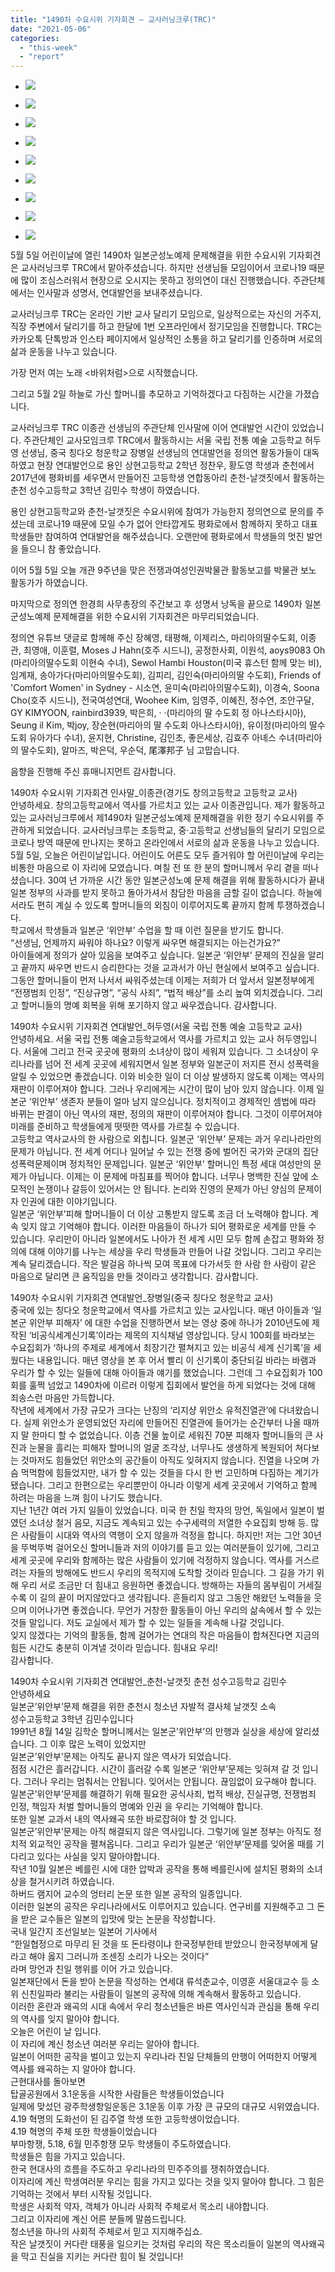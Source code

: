 ```yaml
---
title: "1490차 수요시위 기자회견 – 교사러닝크루(TRC)"
date: "2021-05-06"
categories: 
  - "this-week"
  - "report"
---
```


- ![](https://womenandwar.net/kr/wp-content/uploads/2021/05/크기변환IMGP3715.jpg)
    
- ![](https://womenandwar.net/kr/wp-content/uploads/2021/05/크기변환IMGP3721.jpg)
    
- ![](https://womenandwar.net/kr/wp-content/uploads/2021/05/크기변환IMGP3798.jpg)
    
- ![](https://womenandwar.net/kr/wp-content/uploads/2021/05/크기변환IMGP3837.jpg)
    
- ![](https://womenandwar.net/kr/wp-content/uploads/2021/05/크기변환IMGP3860.jpg)
    
- ![](https://womenandwar.net/kr/wp-content/uploads/2021/05/크기변환IMGP3774.jpg)
    
- ![](https://womenandwar.net/kr/wp-content/uploads/2021/05/크기변환IMGP3804.jpg)
    
- ![](https://womenandwar.net/kr/wp-content/uploads/2021/05/크기변환IMGP3818.jpg)
    
- ![](https://womenandwar.net/kr/wp-content/uploads/2021/05/크기변환IMGP3763-1.jpg)
    

5월 5일 어린이날에 열린 1490차 일본군성노예제 문제해결을 위한 수요시위 기자회견은 교사러닝크루 TRC에서 맡아주셨습니다. 하지만 선생님들 모임이어서 코로나19 때문에 많이 조심스러워서 현장으로 오시지는 못하고 정의연이 대신 진행했습니다. 주관단체에서는 인사말과 성명서, 연대발언을 보내주셨습니다.

교사러닝크루 TRC는 온라인 기반 교사 달리기 모임으로, 일상적으로는 자신의 거주지, 직장 주변에서 달리기를 하고 한달에 1번 오프라인에서 정기모임을 진행합니다. TRC는 카카오톡 단톡방과 인스타 페이지에서 일상적인 소통을 하고 달리기를 인증하며 서로의 삶과 운동을 나누고 있습니다.

가장 먼저 여는 노래 <바위처럼>으로 시작했습니다.

그리고 5월 2일 하늘로 가신 할머니를 추모하고 기억하겠다고 다짐하는 시간을 가졌습니다.

교사러닝크루 TRC 이종관 선생님의 주관단체 인사말에 이어 연대발언 시간이 있었습니다. 주관단체인 교사모임크루 TRC에서 활동하시는 서울 국립 전통 예술 고등학교 허두영 선생님, 중국 칭다오 청운학교 장병일 선생님의 연대발언을 정의연 활동가들이 대독하였고 현장 연대발언으로 용인 상현고등학교 2학년 정찬우, 황도영 학생과 춘천에서 2017년에 평화비를 세우면서 만들어진 고등학생 연합동아리 춘천-날갯짓에서 활동하는 춘천 성수고등학교 3학년 김민수 학생이 하였습니다.

용인 상현고등학교와 춘천-날갯짓은 수요시위에 참여가 가능한지 정의연으로 문의를 주셨는데 코로나19 때문에 모일 수가 없어 안타깝게도 평화로에서 함께하지 못하고 대표 학생들만 참여하여 연대발언을 해주셨습니다. 오랜만에 평화로에서 학생들의 멋진 발언을 들으니 참 좋았습니다.

이어 5월 5일 오늘 개관 9주년을 맞은 전쟁과여성인권박물관 활동보고를 박물관 보노 활동가가 하였습니다.

마지막으로 정의연 한경희 사무총장의 주간보고 후 성명서 낭독을 끝으로 1490차 일본군성노예제 문제해결을 위한 수요시위 기자회견은 마무리되었습니다.

정의연 유튜브 댓글로 함께해 주신 장혜영, 태평해, 이제리스, 마리아의딸수도회, 이종관, 최영애, 이훈렬, Moses J Hahn(호주 시드니), 공정한사회, 이원석, aoys9083 Oh​(마리아의딸수도회 이현숙 수녀), Sewol Hambi Houston​(미국 휴스턴 함께 맞는 비), 임계재, 송아가다(​마리아의딸수도회), 김피리, 김인숙(마리아의딸 수도회), Friends of 'Comfort Women' in Sydney - 시소연, 윤미숙(​마리아의딸수도회), 이경숙, Soona Cho(호주 ​시드니), 전국여성연대, Woohee Kim, 임영주, 이혜진, 정수연, 조안구달, GY KIMYOON, rainbird3939, 박은희, ‧ ‧(마리아의 딸 수도회 정 아나스타시아), Seung il Kim, 박joy, 장순현(​마리아의 딸 수도회 아나스타시아), 유이정(마리아의 딸수도회 유아가다 수녀), 윤지현, Christine, 김인초, 좋은세상, 김효주 아녜스 수녀(마리아의 딸수도회), 알마즈, 박은덕, 우순덕, 尾澤邦子 님 고맙습니다.

음향을 진행해 주신 휴매니지먼트 감사합니다.

1490차 수요시위 기자회견 인사말\_이종관(경기도 창의고등학교 고등학교 교사)  
안녕하세요. 창의고등학교에서 역사를 가르치고 있는 교사 이종관입니다. 제가 활동하고 있는 교사러닝크루에서 제1490차 일본군성노예제 문제해결을 위한 정기 수요시위를 주관하게 되었습니다. 교사러닝크루는 초등학교, 중·고등학교 선생님들의 달리기 모임으로 코로나 방역 때문에 만나지는 못하고 온라인에서 서로의 삶과 운동을 나누고 있습니다.  
5월 5일, 오늘은 어린이날입니다. 어린이도 어른도 모두 즐거워야 할 어린이날에 우리는 비통한 마음으로 이 자리에 모였습니다. 며칠 전 또 한 분의 할머니께서 우리 곁을 떠나셨습니다. 30여 년 가까운 시간 동안 일본군성노예 문제 해결을 위해 활동하시다가 끝내 일본 정부의 사과를 받지 못하고 돌아가셔서 참담한 마음을 금할 길이 없습니다. 하늘에서라도 편히 계실 수 있도록 할머니들의 외침이 이루어지도록 끝까지 함께 투쟁하겠습니다.  
학교에서 학생들과 일본군 ‘위안부’ 수업을 할 때 이런 질문을 받기도 합니다.  
“선생님, 언제까지 싸워야 하나요? 이렇게 싸우면 해결되지는 아는건가요?”  
아이들에게 정의가 살아 있음을 보여주고 싶습니다. 일본군 ‘위안부’ 문제의 진실을 알리고 끝까지 싸우면 반드시 승리한다는 것을 교과서가 아닌 현실에서 보여주고 싶습니다. 그동안 할머니들이 먼저 나서서 싸워주셨는데 이제는 저희가 더 앞서서 일본정부에게 “전쟁범죄 인정”, “진상규명”, “공식 사죄”, “법적 배상”를 소리 높여 외치겠습니다. 그리고 할머니들의 명예 회복을 위해 포기하지 않고 싸우겠습니다. 감사합니다.

1490차 수요시위 기자회견 연대발언\_허두영(서울 국립 전통 예술 고등학교 교사)  
안녕하세요. 서울 국립 전통 예술고등학교에서 역사를 가르치고 있는 교사 허두영입니다. 서울에 그리고 전국 곳곳에 평화의 소녀상이 많이 세워져 있습니다. 그 소녀상이 우리나라를 넘어 전 세계 곳곳에 세워지면서 일본 정부와 일본군이 저지른 전시 성폭력을 알릴 수 있었으면 좋겠습니다. 이와 비슷한 일이 더 이상 발생하지 않도록 이제는 역사의 재판이 이루어져야 합니다. 그러나 우리에게는 시간이 많이 남아 있지 않습니다. 이제 일본군 ‘위안부’ 생존자 분들이 얼마 남지 않으십니다. 정치적이고 경제적인 셈법에 따라 바뀌는 판결이 아닌 역사의 재판, 정의의 재판이 이루어져야 합니다. 그것이 이루어져야 미래를 준비하고 학생들에게 떳떳한 역사를 가르칠 수 있습니다.  
고등학교 역사교사의 한 사람으로 외칩니다. 일본군 ‘위안부’ 문제는 과거 우리나라만의 문제가 아닙니다. 전 세계 어디나 일어날 수 있는 전쟁 중에 벌어진 국가와 군대의 집단 성폭력문제이며 정치적인 문제입니다. 일본군 ‘위안부’ 할머니인 특정 세대 여성만의 문제가 아닙니다. 이제는 이 문제에 마침표를 찍어야 합니다. 너무나 명백한 진실 앞에 소모적인 논쟁이나 갈등이 있어서는 안 됩니다. 논리와 진영의 문제가 아닌 양심의 문제이자 인권에 대한 이야기입니다.  
일본군 ‘위안부’피해 할머니들이 더 이상 고통받지 않도록 조금 더 노력해야 합니다. 계속 잊지 않고 기억해야 합니다. 이러한 마음들이 하나가 되어 평화로운 세계를 만들 수 있습니다. 우리만이 아니라 일본에서도 나아가 전 세계 시민 모두 함께 손잡고 평화와 정의에 대해 이야기를 나누는 세상을 우리 학생들과 만들어 나갈 것입니다. 그리고 우리는 계속 달리겠습니다. 작은 발걸음 하나씩 모여 목표에 다가서듯 한 사람 한 사람이 같은 마음으로 달리면 큰 움직임을 만들 것이라고 생각합니다. 감사합니다.

1490차 수요시위 기자회견 연대발언\_장병일(중국 칭다오 청운학교 교사)  
중국에 있는 칭다오 청운학교에서 역사를 가르치고 있는 교사입니다. 매년 아이들과 ‘일본군 위안부 피해자’ 에 대한 수업을 진행하면서 보는 영상 중에 하나가 2010년도에 제작된 ‘비공식세계신기록’이라는 제목의 지식채널 영상입니다. 당시 100회를 바라보는 수요집회가 ‘하나의 주제로 세계에서 최장기간 펼쳐지고 있는 비공식 세계 신기록’을 세웠다는 내용입니다. 매년 영상을 본 후 어서 빨리 이 신기록이 중단되길 바라는 바램과 우리가 할 수 있는 일들에 대해 아이들과 얘기를 했었습니다. 그런데 그 수요집회가 100회를 훌쩍 넘었고 1490차에 이르러 이렇게 집회에서 발언을 하게 되었다는 것에 대해 죄송스런 마음만 가득합니다.  
작년에 세계에서 가장 규모가 크다는 난징의 ‘리지샹 위안소 유적진열관’에 다녀왔습니다. 실제 위안소가 운영되었던 자리에 만들어진 진열관에 들어가는 순간부터 나올 때까지 말 한마디 할 수 없었습니다. 이층 건물 높이로 세워진 70분 피해자 할머니들의 큰 사진과 눈물을 흘리는 피해자 할머니의 얼굴 조각상, 너무나도 생생하게 복원되어 쳐다보는 것마저도 힘들었던 위안소의 공간들이 아직도 잊혀지지 않습니다. 진열을 나오며 가슴 먹먹함에 힘들었지만, 내가 할 수 있는 것들을 다시 한 번 고민하며 다짐하는 계기가 됐습니다. 그리고 한편으로는 우리뿐만이 아니라 이렇게 세계 곳곳에서 기억하고 함께 하려는 마음을 느껴 힘이 나기도 했습니다.  
지난 1년간 여러 가지 일들이 있었습니다. 미국 한 친일 학자의 망언, 독일에서 일본이 벌였던 소녀상 철거 음모, 지금도 계속되고 있는 수구세력의 저열한 수요집회 방해 등. 많은 사람들이 시대와 역사의 역행이 오지 않을까 걱정을 합니다. 하지만! 저는 그안 30년을 뚜벅뚜벅 걸어오신 할머니들과 저의 이야기를 듣고 있는 여러분들이 있기에, 그리고 세계 곳곳에 우리와 함께하는 많은 사람들이 있기에 걱정하지 않습니다. 역사를 거스르려는 자들의 방해에도 반드시 우리의 목적지에 도착할 것이라 믿습니다. 그 길을 가기 위해 우리 서로 조금만 더 힘내고 응원하면 좋겠습니다. 방해하는 자들의 몸부림이 거세질수록 이 길의 끝이 머지않았다고 생각됩니다. 흔들리지 않고 그동안 해왔던 노력들을 웃으며 이어나가면 좋겠습니다. 무언가 거창한 활동들이 아닌 우리의 삶속에서 할 수 있는 것들 말입니다. 저도 교실에서 제가 할 수 있는 일들을 계속해 나갈 것입니다.  
잊지 않겠다는 기억의 활동들, 함께 걸어가는 연대의 작은 마음들이 합쳐진다면 지금의 힘든 시간도 충분히 이겨낼 것이라 믿습니다. 힘내요 우리!  
감사합니다.

1490차 수요시위 기자회견 연대발언\_춘천-날갯짓 춘천 성수고등학교 김민수  
안녕하세요  
일본군’위안부’문제 해결을 위한 춘천시 청소년 자발적 결사체 날갯짓 소속  
성수고등학교 3학년 김민수입니다  
1991년 8월 14일 김학순 할머니께서는 일본군’위안부’의 만행과 실상을 세상에 알리셨습니다. 그 이후 많은 노력이 있었지만  
일본군’위안부’문제는 아직도 끝나지 않은 역사가 되었습니다.  
점점 시간은 흘러갑니다. 시간이 흘러갈 수록 일본군 ‘위안부’문제는 잊혀져 갈 것 입니다. 그러나 우리는 멈춰서는 안됩니다. 잊어서는 안됩니다. 끊임없이 요구해야 합니다.  
일본군’위안부’문제를 해결하기 위해 필요한 공식사죄, 법적 배상, 진실규명, 전쟁범죄 인정, 책임자 처벌 할머니들의 명예와 인권 을 우리는 기억해야 합니다.  
또한 일본 교과서 내의 역사왜곡 또한 바로잡혀야 할 것 입니다.  
일본군’위안부’문제는 아직 해결되지 않은 역사입니다. 그렇기에 일본 정부는 아직도 정치적 외교적인 공작을 펼쳐옵니다. 그리고 우리가 일본군 ‘위안부’문제를 잊어올 때를 기다리고 있다는 사실을 잊지 말아야합니다.  
작년 10월 일본은 베를린 시에 대한 압박과 공작을 통해 베를린시에 설치된 평화의 소녀상을 철거시키려 하였습니다.  
하버드 램지어 교수의 엉터리 논문 또한 일본 공작의 일종입니다.  
이러한 일본의 공작은 우리나라에서도 이루어지고 있습니다. 연구비를 지원해주고 그 돈을 받은 교수들은 일본의 입맛에 맞는 논문을 작성합니다.  
국내 일간지 조선일보는 일본어 기사에서  
“한일협정으로 마무리 된 것을 또 돈타령이냐 한국정부한테 받았으니 한국정부에게 달라고 해야 옳지 그러니까 조센징 소리가 나오는 것이다”  
라며 망언과 친일 행위를 이어 가고 있습니다.  
일본재단에서 돈을 받아 논문을 작성하는 연세대 류석춘교수, 이영훈 서울대교수 등 소위 신친일파라 불리는 사람들이 일본의 공작에 의해 계속해서 활동하고 있습니다.  
이러한 혼란과 왜곡의 시대 속에서 우리 청소년들은 바른 역사인식과 관심을 통해 우리의 역사를 잊지 말아야 합니다.  
오늘은 어린이 날 입니다.  
이 자리에 계신 청소년 여러분 우리는 알아야 합니다.  
일본이 어떠한 공작을 벌이고 있는지 우리나라 친일 단체들의 만행이 어떠한지 어떻게 역사를 왜곡하는 지 알아야 합니다.  
근현대사를 돌아보면  
탑골공원에서 3.1운동을 시작한 사람들은 학생들이었습니다  
일제에 맞섰던 광주학생항일운동은 3.1운동 이후 가장 큰 규모의 대규모 시위였습니다.  
4.19 혁명의 도화선이 된 김주열 학생 또한 고등학생이었습니다.  
4.19 혁명의 주체 또한 학생들이었습니다  
부마항쟁, 5.18, 6월 민주항쟁 모두 학생들이 주도하였습니다.  
학생들은 힘을 가지고 있습니다.  
한국 현대사의 흐름을 주도하고 우리나라의 민주주의를 쟁취하였습니다.  
이자리에 계신 학생여러분 우리는 힘을 가지고 있다는 것을 잊지 말아야 합니다. 그 힘은 기억하는 것에서 부터 시작될 것입니다.  
학생은 사회적 약자, 객체가 아니라 사회적 주체로서 목소리 내야합니다.  
그리고 이자리에 계신 어른 분들께 말씀드립니다.  
청소년을 하나의 사회적 주체로서 믿고 지지해주십쇼.  
작은 날갯짓이 커다란 태풍을 일으키는 것처럼 우리의 작은 목소리들이 일본의 역사왜곡을 막고 진실을 지키는 커다란 힘이 될 것입니다!
